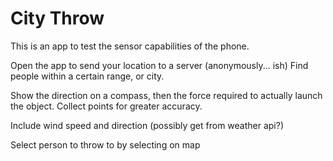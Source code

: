 City Throw
==========

This is an app to test the sensor capabilities of the phone.

Open the app to send your location to a server (anonymously... ish)
Find people within a certain range, or city.

Show the direction on a compass, then the force required to actually launch the object.
Collect points for greater accuracy.

Include wind speed and direction (possibly get from weather api?)

Select person to throw to by selecting on map